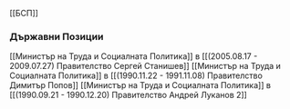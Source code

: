 [[БСП]]

### Държавни Позиции
[[Министър на Труда и Социалната Политика]] в [[(2005.08.17 - 2009.07.27) Правителство Сергей Станишев]]
[[Министър на Труда и Социалната Политика]] в [[(1990.11.22 - 1991.11.08) Правителство Димитър Попов]]
[[Министър на Труда и Социалната Политика]] в [[(1990.09.21 - 1990.12.20) Правителство Андрей Луканов 2]]